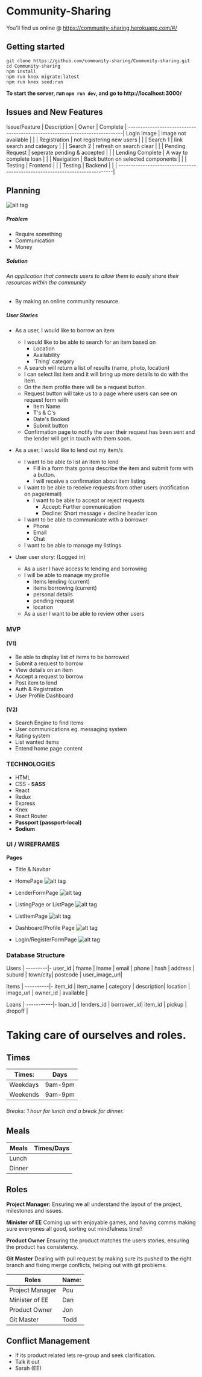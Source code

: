 # Community-Sharing

You'll find us online @ https://community-sharing.herokuapp.com/#/

## Getting started

```
git clone https://github.com/community-sharing/Community-sharing.git
cd Community-sharing
npm install
npm run knex migrate:latest
npm run knex seed:run

```

**To start the server, run `npm run dev`, and go to http://localhost:3000/**

## Issues and New Features

Issue/Feature     | Description                         | Owner | Complete  |
----------------------------------------------------------------------------|
Login Image       | image not available                 |       |           |
Registration      | not registering new users           |       |           |
Search 1          | link search and category            |       |           |
Search 2          | refresh on search clear             |       |           |
Pending Request   | seperate pending & accepted         |       |           |
Lending Complete  | A way to complete loan              |       |           |
Navigation        | Back button on selected components  |       |           |
Testing           | Frontend                            |       |           |
Testing           | Backend                             |       |           |
----------------------------------------------------------------------------|
## Planning

![alt tag](https://github.com/community-sharing/Community-sharing/blob/master/pictures/Brainstorm.jpg)

##### Problem
- Require something
- Communication
- Money

##### Solution
###### An application that connects users to allow them to easily share their resources within the community
- By making an online community resource.

##### User Stories
- As a user, I would like to borrow an item
  + I would like to be able to search for an item based on
    + Location
    + Availability
    + 'Thing' category
  + A search will return a list of results (name, photo, location)
  + I can select list item and it will bring up more details to do with the item.
  + On the item profile there will be a request button.
  + Request button will take us to a page where users can see on request form with
    + Item Name
    + T's & C's
    + Date's Booked
    + Submit button
  + Confirmation page to notify the user their request has been sent and the lender will get in touch with them soon.


- As a user, I would like to lend out my item/s
  + I want to be able to list an item to lend
    + Fill in a form thats gonna describe the item and submit form with a button.
    + I will receive a confirmation about item listing
  + I want to be able to receive requests from other users (notification on page/email)
    + I want to be able to accept or reject requests
      - Accept: Further communication
      - Decline: Short message + decline header icon
  + I want to be able to communicate with a borrower
    + Phone
    + Email
    + Chat
  + I want to be able to manage my listings


- User user story: (Logged in)
  + As a user I have access to lending and borrowing
  + I will be able to manage my profile
    + items lending (current)
    + items borrowing (current)
    + personal details
    + pending request
    + location
  + As a user I want to be able to review other users

### MVP

#### (V1)

- Be able to display list of items to be borrowed
- Submit a request to borrow
- View details on an item
- Accept a request to borrow
- Post item to lend
- Auth & Registration
- User Profile Dashboard

#### (V2)

- Search Engine to find items
- User communications eg. messaging system
- Rating system
- List wanted items
- Entend home page content

### TECHNOLOGIES

- HTML
- CSS - **SASS**
- React
- Redux
- Express
- Knex
- React Router
- **Passport (passport-local)**
- **Sodium**

### UI / WIREFRAMES
**Pages**


- Title & Navbar

- HomePage
![alt tag](https://github.com/community-sharing/Community-sharing/blob/master/pictures/Home.jpg)

- LenderFormPage
![alt tag](https://github.com/community-sharing/Community-sharing/blob/master/pictures/LenderForm.jpg)

- ListingPage or ListPage
![alt tag](https://github.com/community-sharing/Community-sharing/blob/master/pictures/ListPage.jpg)

- ListItemPage
![alt tag](https://github.com/community-sharing/Community-sharing/blob/master/pictures/ListItem.jpg)

- Dashboard/Profile Page
![alt tag](https://github.com/community-sharing/Community-sharing/blob/master/pictures/Profile.jpg)

- Login/RegisterFormPage
![alt tag](https://github.com/community-sharing/Community-sharing/blob/master/pictures/RegisterForm.jpg)

### Database Structure

Users    |
---------|-
user_id  |
fname    |
lname    |
email    |
phone    |
hash     |
address  |
suburd   |
town/city|
postcode |
user_image_url|

Items     |
----------|-
item_id   |
item_name |
category  |
description|
location  |
image_url |
owner_id  |
available |

Loans      |
-----------|-
loan_id    |
lenders_id |
borrower_id|
item_id    |
pickup     |
dropoff    |

# Taking care of ourselves and roles.

## Times
Times:          | Days
----------------|------------
Weekdays        | 9am-9pm
Weekends        | 9am-9pm

###### Breaks: 1 hour for lunch and a break for dinner.

## Meals
Meals           | Times/Days
----------------|------------
Lunch           |
Dinner          |

## Roles

**Project Manager:**
Ensuring we all understand the layout of the project, milestones and issues.

**Minister of EE**
Coming up with enjoyable games, and having comms making sure everyones all good, sorting out mindfulness time?

**Product Owner**
Ensuring the product matches the users stories, ensuring the product has consistency.

**Git Master**
Dealing with pull request by making sure its pushed to the right branch and fixing merge conflicts, helping out with git problems.

Roles           | Name:
----------------|--------
Project Manager | Pou
Minister of EE  | Dan
Product Owner   | Jon
Git Master      | Todd

## Conflict Management
- If its product related lets re-group and seek clarification.
- Talk it out
- Sarah (EE)
